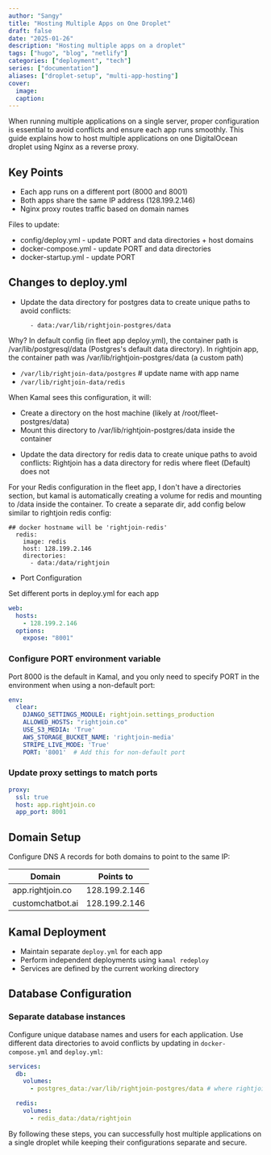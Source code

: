```yaml
---
author: "Sangy"
title: "Hosting Multiple Apps on One Droplet"
draft: false
date: "2025-01-26"
description: "Hosting multiple apps on a droplet"
tags: ["hugo", "blog", "netlify"]
categories: ["deployment", "tech"]
series: ["documentation"]
aliases: ["droplet-setup", "multi-app-hosting"] 
cover:
  image: 
  caption: 
---
```



When running multiple applications on a single server, proper configuration is essential to avoid conflicts and ensure each app runs smoothly. This guide explains how to host multiple applications on one DigitalOcean droplet using Nginx as a reverse proxy.

## Key Points

- Each app runs on a different port (8000 and 8001)
- Both apps share the same IP address (128.199.2.146)
- Nginx proxy routes traffic based on domain names


Files to update:
- config/deploy.yml - update PORT and data directories + host domains
- docker-compose.yml - update PORT and data directories
- docker-startup.yml - update PORT

## Changes to deploy.yml

* Update the data directory for postgres data to create unique paths to avoid conflicts:


```directories:
      - data:/var/lib/rightjoin-postgres/data
```      

Why?
In default config (in fleet app deploy.yml), the container path is /var/lib/postgresql/data (Postgres's default data directory). In rightjoin app, the container path was /var/lib/rightjoin-postgres/data (a custom path)

- `/var/lib/rightjoin-data/postgres`  # update name with app name
- `/var/lib/rightjoin-data/redis`

When Kamal sees this configuration, it will:
- Create a directory on the host machine (likely at /root/fleet-postgres/data)
- Mount this directory to /var/lib/rightjoin-postgres/data inside the container

* Update the data directory for redis data to create unique paths to avoid conflicts:
Rightjoin has a data directory for redis where fleet (Default) does not

For your Redis configuration in the fleet app, I don't have a directories section, but kamal is automatically creating a volume for redis and mounting to /data inside the container. To create a separate dir, add config below similar to rightjoin redis config: 

```
## docker hostname will be 'rightjoin-redis'
  redis:
    image: redis
    host: 128.199.2.146
    directories:
      - data:/data/rightjoin 
```


* Port Configuration

 Set different ports in deploy.yml for each app

```yaml
web:
  hosts:
    - 128.199.2.146
  options:
    expose: "8001"
```

### Configure PORT environment variable

Port 8000 is the default in Kamal, and you only need to specify PORT in the environment when using a non-default port:

```yaml
env:
  clear:
    DJANGO_SETTINGS_MODULE: rightjoin.settings_production
    ALLOWED_HOSTS: "rightjoin.co"
    USE_S3_MEDIA: 'True'
    AWS_STORAGE_BUCKET_NAME: 'rightjoin-media'
    STRIPE_LIVE_MODE: 'True'
    PORT: '8001'  # Add this for non-default port
```

### Update proxy settings to match ports

```yaml
proxy:
  ssl: true
  host: app.rightjoin.co
  app_port: 8001
```

## Domain Setup

Configure DNS A records for both domains to point to the same IP:

| Domain | Points to |
|--------|-----------|
| app.rightjoin.co | 128.199.2.146 |
| customchatbot.ai | 128.199.2.146 |

## Kamal Deployment

- Maintain separate `deploy.yml` for each app
- Perform independent deployments using `kamal redeploy`
- Services are defined by the current working directory

## Database Configuration

### Separate database instances

Configure unique database names and users for each application. Use different data directories to avoid conflicts by updating in `docker-compose.yml` and `deploy.yml`:

```yaml
services:
  db:
    volumes:
      - postgres_data:/var/lib/rightjoin-postgres/data # where rightjoin is the app name

  redis:
    volumes:
      - redis_data:/data/rightjoin
```

By following these steps, you can successfully host multiple applications on a single droplet while keeping their configurations separate and secure.
